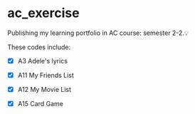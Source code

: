 # ac_exercise

Publishing my learning portfolio in AC course: semester 2-2.:bulb:

These codes include:

- [x] A3 Adele's lyrics
- [x] A11 My Friends List
- [x] A12 My Movie List
- [x] A15 Card Game

